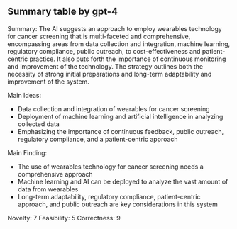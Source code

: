 ## Summary table by gpt-4
Summary: 
The AI suggests an approach to employ wearables technology for cancer screening that is multi-faceted and comprehensive, encompassing areas from data collection and integration, machine learning, regulatory compliance, public outreach, to cost-effectiveness and patient-centric practice. It also puts forth the importance of continuous monitoring and improvement of the technology. The strategy outlines both the necessity of strong initial preparations and long-term adaptability and improvement of the system.

Main Ideas: 
- Data collection and integration of wearables for cancer screening
- Deployment of machine learning and artificial intelligence in analyzing collected data
- Emphasizing the importance of continuous feedback, public outreach, regulatory compliance, and a patient-centric approach 

Main Finding: 
- The use of wearables technology for cancer screening needs a comprehensive approach
- Machine learning and AI can be deployed to analyze the vast amount of data from wearables
- Long-term adaptability, regulatory compliance, patient-centric approach, and public outreach are key considerations in this system

Novelty: 7
Feasibility: 5
Correctness: 9